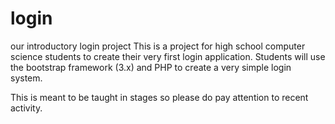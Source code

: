 # login
our introductory login project
This is a project for high school computer science students to create their very first login application. Students will use the bootstrap framework (3.x) and PHP to create a very simple login system.

This is meant to be taught in stages so please do pay attention to recent activity. 
